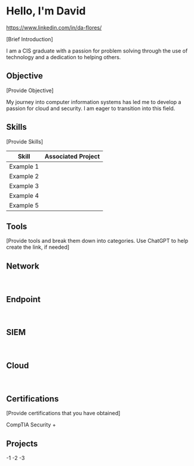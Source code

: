 # Hello, I'm David
<a href="">https://www.linkedin.com/in/da-flores/</a>

[Brief Introduction]

I am a CIS graduate with a passion for problem solving through the use of technology and a dedication to helping others.

## Objective

[Provide Objective]

My journey into computer information systems has led me to develop a passion for cloud and security. I am eager to transition into this field.

## Skills

[Provide Skills]

| Skill                                                           | Associated Project          |
|-----------------------------------------------------------------|-----------------------------|
|Example 1                                                        | <a href>  </a>                            
|Example 2                                                        | <a href>  </a>
|Example 3                                                        | <a href>  </a>                            
|Example 4                                                        | <a href>  </a>
|Example 5                                                        | <a href>  </a>                           


## Tools

[Provide tools and break them down into categories. Use ChatGPT to help create the link, if needed]

## Network
<div>
  <img src="" />
  <img src="" />
</div>

## Endpoint
<div>
  <img src="" />
  <img src="" />
</div>

## SIEM
<div>
  <img src="" />
  <img src="" />
</div>


## Cloud
<div>
  <img src="" />
  <img src="" />
</div>

## Certifications

[Provide certifications that you have obtained]
<div>
  CompTIA Security + <img src="" />
  <img src="" />
</div>

## Projects 

-1
-2
-3









